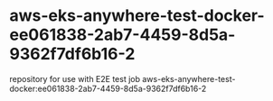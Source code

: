 # aws-eks-anywhere-test-docker-ee061838-2ab7-4459-8d5a-9362f7df6b16-2
repository for use with E2E test job aws-eks-anywhere-test-docker:ee061838-2ab7-4459-8d5a-9362f7df6b16-2
